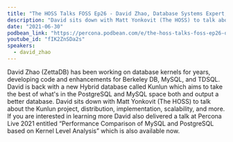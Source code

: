 ```yaml
---
title: "The HOSS Talks FOSS Ep26 - David Zhao, Database Systems Expert, ZettaDB"
description: "David sits down with Matt Yonkovit (The HOSS) to talk about the Kunlun project, distribution, implementation, scalability, and more."
date: "2021-06-30"
podbean_link: "https://percona.podbean.com/e/the-hoss-talks-foss-ep26-david-zhao-database-systems-expert-zettadb/"
youtube_id: "fIK2ZnSDa2s"
speakers:
  - david_zhao
---
```


David Zhao (ZettaDB) has been working on database kernels for years, developing code and enhancements for Berkeley DB, MySQL, and TDSQL. David is back with a new Hybrid database called Kunlun which aims to take the best of what's in the PostgreSQL and MySQL space both and output a better database. David sits down with Matt Yonkovit (The HOSS) to talk about the Kunlun project, distribution, implementation, scalability, and more. If you are interested in learning more David also delivered a talk at Percona Live 2021 entitled “Performance Comparison of MySQL and PostgreSQL based on Kernel Level Analysis” which is also available now.